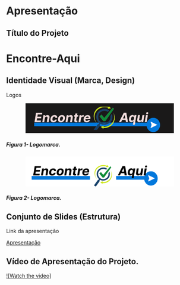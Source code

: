 # Apresentação

## Título do Projeto

# Encontre-Aqui

## Identidade Visual (Marca, Design)

<p>Logos</p>
<p align="center"> 
  <img src="../src/assets/images/logo-site/logo2.png" width="400">
</p>

##### _Figura 1- Logomarca._

<p align="center"> 
  <img src="../src/assets/images/logo-site/logo.png" width="400">
</p>

##### _Figura 2- Logomarca._

## Conjunto de Slides (Estrutura)

<p>Link da apresentação</p>

<a href="../presentation/Apresentação.pdf">Apresentação</a>

## Vídeo de Apresentação do Projeto.

<p align="center">

[![Watch the video]](https://github.com/ICEI-PUC-Minas-PMV-ADS/pmv-ads-2022-2-e1-proj-web-t2-encontre-aqui/blob/4447f5a69dcafd1f03a815c6ab9d421c9c65ccc4/presentation/Sistema-Encontre.mp4)

</p>
